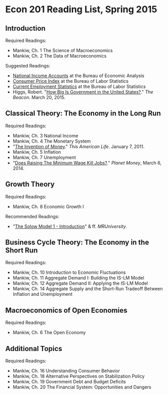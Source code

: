 # Econ 201 Reading List, Spring 2015

## Introduction

Required Readings:
* Mankiw, Ch. 1 The Science of Macroeconomics
* Mankiw, Ch. 2 The Data of Macroeconomics

Suggested Readings:
* [National Income Accounts](http://www.bea.gov/national/) at the Bureau of Economic Analysis
* [Consumer Price Index](http://www.bls.gov/cpi/) at the Bureau of Labor Statistics
* [Current Employment Statistics](http://www.bls.gov/ces/) at the Bureau of Labor Statistics
* Higgs, Robert. "[How Big Is Government in the United States?](http://blog.independent.org/2015/03/20/how-big-is-government-in-the-united-states/)." *The Beacon*. March 20, 2015.


## Classical Theory: The Economy in the Long Run

Required Readings:
* Mankiw, Ch. 3 National Income
* Mankiw, Ch. 4 The Monetary System
* "[The Invention of Money](http://www.thisamericanlife.org/radio-archives/episode/423/the-invention-of-money)." *This American Life*. January 7, 2011.
* Mankiw, Ch. 5 Inflation
* Mankiw, Ch. 7 Unemployment
* "[Does Raising The Minimum Wage Kill Jobs?](http://www.npr.org/blogs/money/2014/03/06/286861541/does-raising-the-minimum-wage-kill-jobs)." *Planet Money*, March 6, 2014.

## Growth Theory

Required Readings:
* Mankiw, Ch. 8 Economic Growth I

Recommended Readings:
* "[The Solow Model 1 - Introduction](http://mruniversity.com/courses/development-economics/solow-model-1-%E2%80%93-introduction)" & ff. *MRUniversity*.


## Business Cycle Theory: The Economy in the Short Run

Required Readings:
* Mankiw, Ch. 10 Introduction to Economic Fluctuations
* Mankiw, Ch. 11 Aggregate Demand I: Building the IS-LM Model
* Mankiw, Ch. 12 Aggregate Demand II: Applying the IS-LM Model
* Mankiw, Ch. 14 Aggregate Supply and the Short-Run Tradeoff Between Inflation and Unemployment


## Macroeconomics of Open Economies

Required Readings:
* Mankiw, Ch. 6 The Open Economy


## Additional Topics

Required Readings:
* Mankiw, Ch. 16 Understanding Consumer Behavior
* Mankiw, Ch. 18 Alternative Perspectives on Stabilization Policy
* Mankiw, Ch. 19 Government Debt and Budget Deficits
* Mankiw, Ch. 20 The Financial System: Opportunities and Dangers
